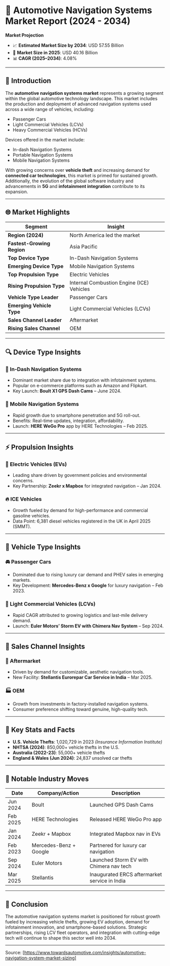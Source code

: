 # 📡 Automotive Navigation Systems Market Report (2024 - 2034)

**Market Projection**  
- 📈 **Estimated Market Size by 2034**: USD 57.55 Billion  
- 💼 **Market Size in 2025**: USD 40.16 Billion  
- 📊 **CAGR (2025–2034)**: 4.08%

---

## 🚗 Introduction

The **automotive navigation systems market** represents a growing segment within the global automotive technology landscape. This market includes the production and deployment of advanced navigation systems used across a wide range of vehicles, including:

- Passenger Cars  
- Light Commercial Vehicles (LCVs)  
- Heavy Commercial Vehicles (HCVs)

Devices offered in the market include:
- In-dash Navigation Systems
- Portable Navigation Systems
- Mobile Navigation Systems

With growing concerns over **vehicle theft** and increasing demand for **connected car technologies**, this market is primed for sustained growth. Additionally, the evolution of the global software industry and advancements in **5G** and **infotainment integration** contribute to its expansion.

---

## 🌐 Market Highlights

| Segment                     | Insight                                                                 |
|----------------------------|-------------------------------------------------------------------------|
| **Region (2024)**          | North America led the market                                            |
| **Fastest-Growing Region** | Asia Pacific                                                            |
| **Top Device Type**        | In-Dash Navigation Systems                                              |
| **Emerging Device Type**   | Mobile Navigation Systems                                               |
| **Top Propulsion Type**    | Electric Vehicles                                                       |
| **Rising Propulsion Type** | Internal Combustion Engine (ICE) Vehicles                               |
| **Vehicle Type Leader**    | Passenger Cars                                                          |
| **Emerging Vehicle Type**  | Light Commercial Vehicles (LCVs)                                        |
| **Sales Channel Leader**   | Aftermarket                                                             |
| **Rising Sales Channel**   | OEM                                                                     |

---

## 🔍 Device Type Insights

### 📌 In-Dash Navigation Systems
- Dominant market share due to integration with infotainment systems.
- Popular on e-commerce platforms such as Amazon and Flipkart.
- Key Launch: **Boult X1 GPS Dash Cams** – June 2024.

### 📱 Mobile Navigation Systems
- Rapid growth due to smartphone penetration and 5G roll-out.
- Benefits: Real-time updates, integration, affordability.
- Launch: **HERE WeGo Pro** app by HERE Technologies – Feb 2025.

---

## ⚡ Propulsion Insights

### 🔋 Electric Vehicles (EVs)
- Leading share driven by government policies and environmental concerns.
- Key Partnership: **Zeekr x Mapbox** for integrated navigation – Jan 2024.

### 🔥 ICE Vehicles
- Growth fueled by demand for high-performance and commercial gasoline vehicles.
- Data Point: 6,381 diesel vehicles registered in the UK in April 2025 (SMMT).

---

## 🚙 Vehicle Type Insights

### 🚘 Passenger Cars
- Dominated due to rising luxury car demand and PHEV sales in emerging markets.
- Key Development: **Mercedes-Benz x Google** for luxury navigation – Feb 2023.

### 🚚 Light Commercial Vehicles (LCVs)
- Rapid CAGR attributed to growing logistics and last-mile delivery demand.
- Launch: **Euler Motors’ Storm EV with Chimera Nav System** – Sep 2024.

---

## 🛒 Sales Channel Insights

### 🧰 Aftermarket
- Driven by demand for customizable, aesthetic navigation tools.
- New Facility: **Stellantis Eurorepar Car Service in India** – Mar 2025.

### 🏭 OEM
- Growth from investments in factory-installed navigation systems.
- Consumer preference shifting toward genuine, high-quality tech.

---

## 🧠 Key Stats and Facts

- **U.S. Vehicle Thefts**: 1,020,729 in 2023 *(Insurance Information Institute)*  
- **NHTSA (2024)**: 850,000+ vehicle thefts in the U.S.  
- **Australia (2022-23)**: 55,000+ vehicle thefts  
- **England & Wales (Jun 2024)**: 24,837 unsolved car thefts  

---

## 📌 Notable Industry Moves

| Date       | Company/Action                                      | Description                                                |
|------------|------------------------------------------------------|------------------------------------------------------------|
| Jun 2024   | Boult                                                | Launched GPS Dash Cams                                     |
| Feb 2025   | HERE Technologies                                    | Released HERE WeGo Pro app                                 |
| Jan 2024   | Zeekr + Mapbox                                       | Integrated Mapbox nav in EVs                               |
| Feb 2023   | Mercedes-Benz + Google                               | Partnered for luxury car navigation                        |
| Sep 2024   | Euler Motors                                         | Launched Storm EV with Chimera nav tech                   |
| Mar 2025   | Stellantis                                           | Inaugurated ERCS aftermarket service in India              |

---

## 📎 Conclusion

The automotive navigation systems market is positioned for robust growth fueled by increasing vehicle thefts, growing EV adoption, demand for infotainment innovation, and smartphone-based solutions. Strategic partnerships, rising LCV fleet operators, and integration with cutting-edge tech will continue to shape this sector well into 2034.

---
Source: [https://www.towardsautomotive.com/insights/automotive-navigation-system-market-sizing]
